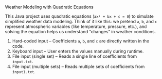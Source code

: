 Weather Modeling with Quadratic Equations

This Java project uses quadratic equations (`ax² + bx + c = 0`) to simulate simplified weather data modeling. Think of it like this: we pretend `a`, `b`, and `c` represent atmospheric variables (like temperature, pressure, etc.), and solving the equation helps us understand "changes" in weather conditions.

1. Hard-coded input – Coefficients `a`, `b`, and `c` are directly written in the code.
2. Keyboard input – User enters the values manually during runtime.
3. File input (single set) – Reads a single line of coefficients from `input.txt`.
4. File input (multiple sets) – Reads multiple sets of coefficients from `input1.txt`.
